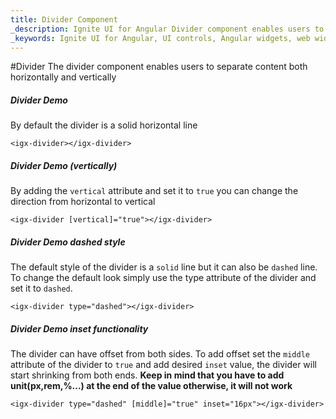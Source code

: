 ```yaml
---
title: Divider Component
_description: Ignite UI for Angular Divider component enables users to separate content both horizontally and vertically.
_keywords: Ignite UI for Angular, UI controls, Angular widgets, web widgets, UI widgets, Angular, Native Angular Components Suite, Native Angular Controls, Native Angular Components Library, Angular Divider component, Angular Divider control
---
```


#Divider
The divider component enables users to separate content both horizontally and vertically

##### Divider Demo
By default the divider is a solid horizontal line
```
<igx-divider></igx-divider>
```
##### Divider Demo (vertically)
By adding the `vertical` attribute and set it to `true` you can change the direction from horizontal to vertical
```
<igx-divider [vertical]="true"></igx-divider>
```
##### Divider Demo dashed style
The default style of the divider is a `solid` line but it can also be `dashed` line.
To change the default look simply use the type attribute of the divider and set it to `dashed`.

```
<igx-divider type="dashed"></igx-divider>
```

##### Divider Demo inset functionality
The divider can have offset from both sides.
To add offset set the `middle` attribute of the divider to `true` and add desired `inset` value, the divider will start shrinking from both ends.
**Keep in mind that you have to add unit(px,rem,%...) at the end of the value otherwise, it will not work**

```       
<igx-divider type="dashed" [middle]="true" inset="16px"></igx-divider>
```
